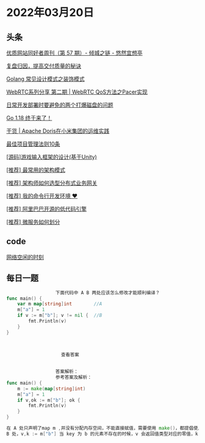 # 2022年03月20日
## 头条
[优质网站同好者周刊（第 57 期）- 倾城之链 - 悠然宜想亭](https://toutiao.io/k/8jgfrzw)

[复盘归因，提高交付质量的秘诀](https://toutiao.io/k/mvs5ovy)

[Golang 常见设计模式之装饰模式](https://toutiao.io/k/jwkjr3i)

[WebRTC系列分享 第二期 | WebRTC QoS方法之Pacer实现](https://toutiao.io/k/kirmecw)

[日常开发部署时要避免的两个打爆磁盘的问题](https://toutiao.io/k/n16z1t6)

[Go 1.18 终于来了！](https://toutiao.io/k/zmhxdzr)

[干货 | Apache Doris在小米集团的运维实践](https://toutiao.io/k/gncf129)

[最佳项目管理法则10条](https://toutiao.io/k/ghp6onb)

[[源码]游戏输入框架的设计(基于Unity)](https://toutiao.io/k/dlkiivq)

[[推荐] 最常用的架构模式](https://toutiao.io/k/qnfl3t6)

[[推荐] 架构师如何选型分布式业务网关](https://toutiao.io/k/enmg99d)

[[推荐] 我的命令行开发环境 ❤️](https://toutiao.io/k/hjda293)

[[推荐] 阿里巴巴开源的低代码引擎](https://toutiao.io/k/gsosp6w)

[[推荐] 微服务如何划分](https://toutiao.io/k/f4vabj7)



## code
[网络空闲的时刻](https://leetcode-cn.com/problems/the-time-when-the-network-becomes-idle)



## 每日一题
```go
                  下面代码中 A B 两处应该怎么修改才能顺利编译？
func main() {
	var m map[string]int        //A
	m["a"] = 1
	if v := m["b"]; v != nil {  //B
		fmt.Println(v)
	}
}


                  
                    查看答案
                  
                
                  答案解析：
                  参考答案及解析：
func main() {
	m := make(map[string]int)
	m["a"] = 1
	if v,ok := m["b"]; ok {
		fmt.Println(v)
	}
}

在 A 处只声明了map m ,并没有分配内存空间，不能直接赋值，需要使用 make()，都提倡使用 make() 或者字面量的方式直接初始化 map。
B 处，v,k := m["b"] 当 key 为 b 的元素不存在的时候，v 会返回值类型对应的零值，k 返回 false。

                
```

